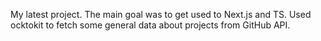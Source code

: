 My latest project.
The main goal was to get used to Next.js and TS. 
Used ocktokit to fetch some general data about projects from GitHub API. 
